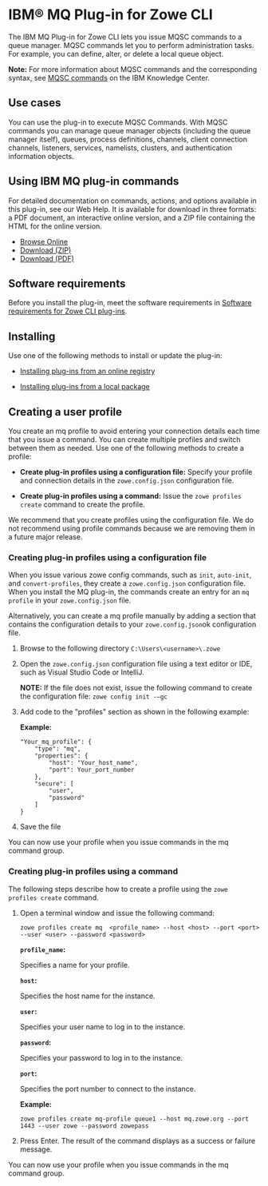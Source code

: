 # IBM® MQ Plug-in for Zowe CLI

The IBM MQ Plug-in for Zowe CLI lets you issue MQSC commands to a queue manager. MQSC commands let you to perform administration tasks. For example, you can define, alter, or delete a local queue object.

**Note:** For more information about MQSC commands and the corresponding syntax, see [MQSC commands](https://www.ibm.com/support/knowledgecenter/en/SSFKSJ_9.1.0/com.ibm.mq.ref.adm.doc/q085130_.htm) on the IBM Knowledge Center.

## Use cases

You can use the plug-in to execute MQSC Commands. With MQSC commands you can manage queue manager objects (including the queue manager itself), queues, process definitions, channels, client connection channels, listeners, services, namelists, clusters, and authentication information objects.

## Using IBM MQ plug-in commands

For detailed documentation on commands, actions, and options available in this plug-in, see our Web Help. It is available for download in three formats: a PDF document, an interactive online version, and a ZIP file containing the HTML for the online version.

- <a href="/v2.9.x/web_help/index.html" target="_blank">Browse Online</a>
- <a href="/v2.9.x/zowe_web_help.zip" target="_blank">Download (ZIP)</a>
- <a href="/v2.9.x/CLIReference_Zowe.pdf" target="_blank">Download (PDF)</a>

## Software requirements

Before you install the plug-in, meet the software requirements in [Software requirements for Zowe CLI plug-ins](cli-swreqplugins.md).

## Installing

Use one of the following methods to install or update the plug-in:

- [Installing plug-ins from an online registry](cli-installplugins.md#installing-plug-ins-from-an-online-registry)

- [Installing plug-ins from a local package](cli-installplugins.md#installing-plug-ins-from-a-local-package)

## Creating a user profile

You create an mq profile to avoid entering your connection details each time that you issue a command. You can create multiple profiles and switch between them as needed. Use one of the following methods to create a profile:

- **Create plug-in profiles using a configuration file:** Specify your profile and connection details in the `zowe.config.json` configuration file.

- **Create plug-in profiles using a command:** Issue the `zowe profiles create` command to create the profile.

We recommend that you create profiles using the configuration file. We do not recommend using profile commands because we are removing them in a future major release.


### Creating plug-in profiles using a configuration file

When you issue various zowe config commands, such as `init`, `auto-init`, and `convert-profiles`, they create a `zowe.config.json` configuration file. When you install the MQ plug-in, the commands create an entry for an `mq profile` in your `zowe.config.json` file.

Alternatively, you can create a mq profile manually by adding a section that contains the configuration details to your `zowe.config.json`ok configuration file.

1. Browse to the following directory `C:\Users\<username>\.zowe`

2. Open the `zowe.config.json` configuration file using a text editor or IDE, such as Visual Studio Code or IntelliJ. 

    **NOTE:** If the file does not exist, issue the following command to create the configuration file: `zowe config init -–gc`

3. Add code to the "profiles" section as shown in the following example: 

    **Example:**
    ```
    "Your_mq_profile": {
        "type": "mq",
        "properties": {
            "host": "Your_host_name",
            "port": Your_port_number
        },
        "secure": [
            "user",
            "password"
        ]
    }
    ```
4. Save the file

You can now use your profile when you issue commands in the mq command group.

### Creating plug-in profiles using a command

The following steps describe how to create a profile using the `zowe profiles create` command.

1. Open a terminal window and issue the following command:

    ```
    zowe profiles create mq  <profile_name> --host <host> --port <port> --user <user> --password <password>
    ```

    **`profile_name`:**

    Specifies a name for your profile.

    **`host`:**

    Specifies the host name for the instance.

    **`user`:**

    Specifies your user name to log in to the instance.

    **`password`:**

    Specifies your password to log in to the instance.

    **`port`:**

    Specifies the port number to connect to the instance.

    **Example:**

    ```
    zowe profiles create mq-profile queue1 --host mq.zowe.org --port 1443 --user zowe --password zowepass
    ```

2. Press Enter. The result of the command displays as a success or failure message.

You can now use your profile when you issue commands in the mq command group.